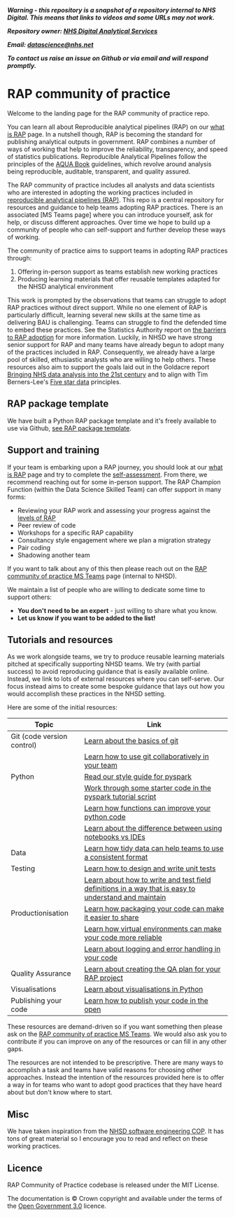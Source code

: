 ***Warning - this repository is a snapshot of a repository internal to NHS Digital.
This means that links to videos and some URLs may not work.***

***Repository owner: [NHS Digital Analytical Services](https://github.com/NHSDigital/data-analytics-services)***

***Email: datascience@nhs.net***

***To contact us raise an issue on Github or via email and will respond promptly.***

# RAP community of practice
Welcome to the landing page for the RAP community of practice repo. 

You can learn all about Reproducible analytical pipelines (RAP) on our [what is RAP](what-is-RAP.md) page. In a nutshell though, RAP is becoming the standard for publishing analytical outputs in government. RAP combines a number of ways of working that help to improve the reliability, transparency, and speed of statistics publications. Reproducible Analytical Pipelines follow the principles of the [AQUA Book](https://www.gov.uk/government/publications/the-aqua-book-guidance-on-producing-quality-analysis-for-government) guidelines, which revolve around analysis being reproducible, auditable, transparent, and quality assured. 

The RAP community of practice includes all analysts and data scientists who are interested in adopting the working practices included in [reproducible analytical pipelines (RAP)](what-is-RAP.md). This repo is a central repository for resources and guidance to help teams adopting RAP practices. There is an associated [MS Teams page] where you can introduce yourself, ask for help, or discuss different approaches. Over time we hope to build up a community of people who can self-support and further develop these ways of working.

The community of practice aims to support teams in adopting RAP practices through: 
1. Offering in-person support as teams establish new working practices
2. Producing learning materials that offer reusable templates adapted for the NHSD analytical environment

This work is prompted by the observations that teams can struggle to adopt RAP practices without direct support. While no one element of RAP is particularly difficult, learning several new skills at the same time as delivering BAU is challenging. Teams can struggle to find the defended time to embed these practices. See the Statistics Authority report on [the barriers to RAP adoption](https://osr.statisticsauthority.gov.uk/publication/reproducible-analytical-pipelines-overcoming-barriers-to-adoption/) for more information. Luckily, in NHSD we have strong senior support for RAP and many teams have already begun to adopt many of the practices included in RAP. Consequently, we already have a large pool of skilled, ethusiastic analysts who are willing to help others. These resources also aim to support the goals laid out in the Goldacre report [Bringing NHS data analysis into the 21st century](https://journals.sagepub.com/doi/10.1177/0141076820930666) and to align with Tim Berners-Lee's [Five star data](https://5stardata.info/en/) principles.

## RAP package template
We have built a Python RAP package template and it's freely available to use via Github, [see RAP package template](https://github.com/NHSDigital/rap-package-template).

## Support and training
If your team is embarking upon a RAP journey, you should look at our [what is RAP](what-is-RAP.md) page and try to complete the [self-assessment](what-is-RAP.md#rap-self-assessment). From there, we recommend reaching out for some in-person support. The RAP Champion Function (within the Data Science Skilled Team) can offer support in many forms:
* Reviewing your RAP work and assessing your progress against the [levels of RAP](what-is-RAP.md#levels-of-rap)
* Peer review of code
* Workshops for a specific RAP capability
* Consultancy style engagement where we plan a migration strategy
* Pair coding
* Shadowing another team

If you want to talk about any of this then please reach out on the [RAP community of practice MS Teams](https://teams.microsoft.com/l/team/19%3aEnoJ_c3NIwcWaLoqHyrbmiui8SI-8lZ1B2SvxNuGbyU1%40thread.tacv2/conversations?groupId=1c1528d7-030e-48eb-92cf-dc0f6a618ea0&tenantId=50f6071f-bbfe-401a-8803-673748e629e2) page (internal to NHSD). 

We maintain a list of people who are willing to dedicate some time to support others:
- **You don't need to be an expert** - just willing to share what you know. 
- **Let us know if you want to be added to the list!**

## Tutorials and resources
As we work alongside teams, we try to produce reusable learning materials pitched at specifically supporting NHSD teams. We try (with partial success) to avoid reproducing guidance that is easily available online. Instead, we link to lots of external resources where you can self-serve. Our focus instead aims to create some bespoke guidance that lays out how you would accomplish these practices in the NHSD setting.

Here are some of the initial resources:

| Topic                      | Link                                                                                                                                                              |
|----------------------------|-------------------------------------------------------------------------------------------------------------------------------------------------------------------|
| Git (code version control) | [Learn about the basics of git](development-approach/01_intro-to-git.md)                                                                                          |
|                            | [Learn how to use git collaboratively in your team](development-approach/02_using-git-collaboratively.md)                                                         |
| Python                     | [Read our style guide for pyspark](pyspark/pyspark-style-guide.md)                                                                                                |
|                            | [Work through some starter code in the pyspark tutorial script](pyspark/pyspark-tutorial.py)                                                                      |
|                            | [Learn how functions can improve your python code](python/python-functions.md)                                                                                    |
|                            | [Learn about the difference between using notebooks vs IDEs](development-approach/07_notebooks_versus_ide_development.md)                                         |
| Data                       | [Learn how tidy data can help teams to use a consistent format](development-approach/06_tidy-data.md)                                                             |
| Testing                    | [Learn how to design and write unit tests](development-approach/04_unit-tests.md)                                                                                 |
|                            | [Learn about how to write and test field definitions in a way that is easy to understand and maintain](development-approach/05_unit-testing-field-definitions.md) |
| Productionisation          | [Learn how packaging your code can make it easier to share](python/project-structure-and-packaging.md)                                                            |
|                            | [Learn how virtual environments can make your code more reliable](python/virtual-environments.md)                                                                 |
|                            | [Learn about logging and error handling in your code](python/logging-and-error-handling.md)                                                                       |
| Quality Assurance          | [Learn about creating the QA plan for your RAP project](development-approach/03_quality-assuring-analytical-ouputs.md)                                            |
| Visualisations             | [Learn about visualisations in Python](python/visualisation-in-python.md)                                                                                         |
| Publishing your code       | [Learn how to publish your code in the open](development-approach/08_how-to-publish-your-code-in-the-open.md)                                                     |

These resources are demand-driven so if you want something then please ask on the [RAP community of practice MS Teams](https://teams.microsoft.com/l/team/19%3aEnoJ_c3NIwcWaLoqHyrbmiui8SI-8lZ1B2SvxNuGbyU1%40thread.tacv2/conversations?groupId=1c1528d7-030e-48eb-92cf-dc0f6a618ea0&tenantId=50f6071f-bbfe-401a-8803-673748e629e2). We would also ask you to contribute if you can improve on any of the resources or can fill in any other gaps. 

The resources are not intended to be prescriptive. There are many ways to accomplish a task and teams have valid reasons for choosing other approaches. Instead the intention of the resources provided here is to offer a way in for teams who want to adopt good practices that they have heard about but don't know where to start.

## Misc
We have taken inspiration from the [NHSD software engineering COP](https://github.com/NHSDigital/software-engineering-quality-framework/blob/master/insights/review.md). It has tons of great material so I encourage you to read and reflect on these working practices.

## Licence
RAP Community of Practice codebase is released under the MIT License.

The documentation is © Crown copyright and available under the terms of the [Open Government 3.0](https://www.nationalarchives.gov.uk/doc/open-government-licence/version/3/) licence.
